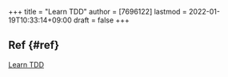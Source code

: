 +++
title = "Learn TDD"
author = [7696122]
lastmod = 2022-01-19T10:33:14+09:00
draft = false
+++

## Ref {#ref}

[Learn TDD](https://learntdd.in/)
